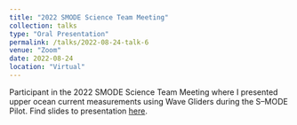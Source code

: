 ```yaml
---
title: "2022 SMODE Science Team Meeting"
collection: talks
type: "Oral Presentation"
permalink: /talks/2022-08-24-talk-6
venue: "Zoom"
date: 2022-08-24
location: "Virtual"
---
```


Participant in the 2022 SMODE Science Team Meeting where I presented upper ocean current measurements using Wave Gliders during the S–MODE Pilot.
Find slides to presentation [here](http://hpeyriere.github.io/files/S_MODE_STM_WG_ADCP.pdf).
